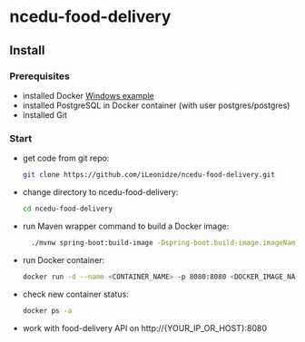 # ncedu-food-delivery
## Install

### Prerequisites
- installed Docker [Windows example](https://docs.docker.com/desktop/windows/install/#install-docker-desktop-on-windows)
- installed PostgreSQL in Docker container (with user postgres/postgres)
- installed Git

### Start
- get code from git repo:
    ```bash
    git clone https://github.com/iLeonidze/ncedu-food-delivery.git
  ```
- change directory to ncedu-food-delivery:
    ```bash
    cd ncedu-food-delivery
    ```
- run Maven wrapper command to build a Docker image:
    ```bash
      ./mvnw spring-boot:build-image -Dspring-boot.build-image.imageName=<DOCKER_IMAGE_NAME>
    ```
- run Docker container:
  ```bash
  docker run -d --name <CONTAINER_NAME> -p 8080:8080 <DOCKER_IMAGE_NAME>
  ```
- check new container status:
  ```bash
  docker ps -a
  ```
- work with food-delivery API on http://{YOUR_IP_OR_HOST}:8080